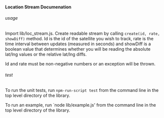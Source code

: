 #### Location Stream Documenation

###### usage
Import lib/loc\_stream.js. Create readable stream by calling `create(id, rate, showDiff)` method. Id is the id of the satellite you wish to track, rate is the time interval between updates (measured in seconds) and showDiff is a boolean value that determines whether you will be reading the absolute lat/lng values or the relative lat/lng diffs.

Id and rate must be non-negative numbers or an exception will be thrown.

###### test
To run the unit tests, run `npm-run-script test` from the command line in the top level directory of the library.

To run an example, run `node lib/example.js' from the command line in the top level directory of the library.

